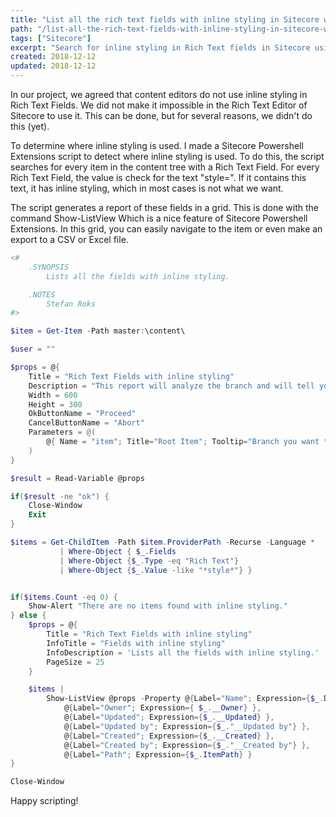 ```yaml
---
title: "List all the rich text fields with inline styling in Sitecore with Powershell Extensions"
path: "/list-all-the-rich-text-fields-with-inline-styling-in-sitecore-with-powershell-extensions/"
tags: ["Sitecore"]
excerpt: "Search for inline styling in Rich Text fields in Sitecore using a Sitecore Powershell Extensions script."
created: 2018-12-12
updated: 2018-12-12
---
```


In our project, we agreed that content editors do not use inline styling in Rich Text Fields. We did not make it impossible in the Rich Text Editor of Sitecore to use it. This can be done, but for several reasons, we didn't do this (yet).

To determine where inline styling is used. I made a Sitecore Powershell Extensions script to detect where inline styling is used. To do this, the script searches for every item in the content tree with a Rich Text Field. For every Rich Text Field, the value is check for the text "style=". If it contains this text, it has inline styling, which in most cases is not what we want.

The script generates a report of these fields in a grid. This is done with the command Show-ListView Which is a nice feature of Sitecore Powershell Extensions. In this grid, you can easily navigate to the item or even make an export to a CSV or Excel file.

```powershell
<#
    .SYNOPSIS
        Lists all the fields with inline styling.

    .NOTES
        Stefan Roks
#>

$item = Get-Item -Path master:\content\

$user = ""

$props = @{
    Title = "Rich Text Fields with inline styling"
    Description = "This report will analyze the branch and will tell you which fields have inline styling."
    Width = 600
    Height = 300
    OkButtonName = "Proceed"
    CancelButtonName = "Abort"
    Parameters = @(
        @{ Name = "item"; Title="Root Item"; Tooltip="Branch you want to analyse."}
    )
}

$result = Read-Variable @props

if($result -ne "ok") {
    Close-Window
    Exit
}

$items = Get-ChildItem -Path $item.ProviderPath -Recurse -Language *
           | Where-Object { $_.Fields
           | Where-Object {$_.Type -eq "Rich Text"}
           | Where-Object {$_.Value -like "*style*"} }


if($items.Count -eq 0) {
    Show-Alert "There are no items found with inline styling."
} else {
    $props = @{
        Title = "Rich Text Fields with inline styling"
        InfoTitle = "Fields with inline styling"
        InfoDescription = 'Lists all the fields with inline styling.'
        PageSize = 25
    }

    $items |
        Show-ListView @props -Property @{Label="Name"; Expression={$_.DisplayName} },
            @{Label="Owner"; Expression={ $_.__Owner} },
            @{Label="Updated"; Expression={$_.__Updated} },
            @{Label="Updated by"; Expression={$_."__Updated by"} },
            @{Label="Created"; Expression={$_.__Created} },
            @{Label="Created by"; Expression={$_."__Created by"} },
            @{Label="Path"; Expression={$_.ItemPath} }
}

Close-Window
```

Happy scripting!
